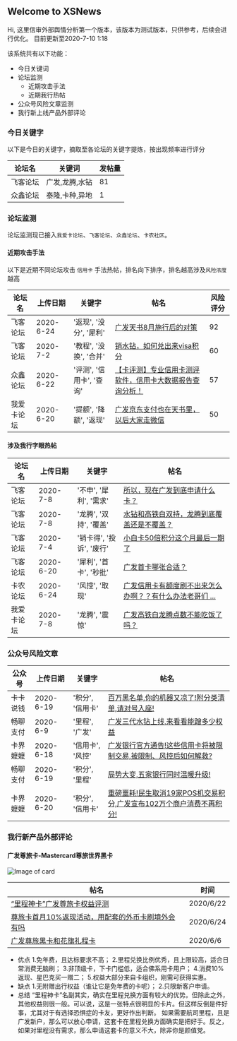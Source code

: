 ## Welcome to XSNews 

Hi, 这里信审外部舆情分析第一个版本，该版本为测试版本，只供参考，后续会进行优化。
目前更新至2020-7-10 1:18

该系统共有以下功能：

- 今日关键词
- 论坛监测
  - 近期攻击手法
  - 近期我行热帖
- 公众号风险文章监测
- 我行新上线产品外部评论
  

### 今日关键字

以下是今日的关键字，摘取至各论坛的关键字提炼，按出现频率进行评分

论坛名 | 关键词 | 发帖量
----- | ----- | -----
飞客论坛 | 广发,龙腾,水钻 | 81
众鑫论坛 | 泰隆,卡种,异地 | 1


### 论坛监测

论坛监测现已接入`我爱卡论坛`、`飞客论坛`、`众鑫论坛`、`卡农社区`。

#### 近期攻击手法

以下是近期不同论坛攻击 `信用卡` 手法热帖，排名向下排序，排名越高涉及`风险浓度`越高

论坛名 | 上传日期 | 关键字 | 帖名 | 风险评分
----- | ---- | ------ | ----- | -----
飞客论坛 | 2020-6-24 | '返现', '没分', '犀利' | [广发天书8月施行后的对策](http://www.flyertea.com/thread-3589227-1-1.html)| 92
飞客论坛 | 2020-7-2 | '教程', '没换', '合并' | [销水钻，如何兑出来visa积分](http://www.flyertea.com/thread-3596899-1-1.html) | 60
众鑫论坛 | 2020-6-22 | '评测', '信用卡', '查询' | [【卡评测】专业信用卡测评软件，信用卡大数据报告查询分析！](https://www.zhongxinwanka.com/thread-270594-1-1.html) | 57
我爱卡论坛 | 2020-6-20 | '提额', '降额', '返现' | [广发京东支付也在天书里，以后大家走微信](https://bbs.51credit.com/thread-6189885-1-1.html) | 50

#### 涉及我行字眼热帖

论坛名 | 上传日期 | 关键字 | 帖名
----- | ----- | ----- | ----- 
飞客论坛 | 2020-7-8 | '不申', '犀利', '需求' | [所以，现在广发到底申请什么卡？](http://www.flyertea.com/thread-3607143-1-1.html)
飞客论坛 | 2020-7-8 | '龙腾', '双持', '覆盖' | [水钻和高铁白双持，龙腾到底覆盖还是不覆盖？](http://www.flyertea.com/thread-3606116-1-1.html)
飞客论坛 | 2020-7-4 | '销卡得', '投诉', '废行' | [小白卡50倍积分这个月最后一期了](http://www.flyertea.com/thread-3584324-1-1.html)
飞客论坛 | 2020-6-20 | '犀利', '首卡', '秒批' | [广发首卡哪张合适？](http://www.flyertea.com/thread-3585107-1-1.html)
卡农论坛 | 2020-6-24 | '风控', '取现' | [广发信用卡有额度刷不出来怎么办啊？？有什么办法老哥们 ...](https://www.51kanong.com/xyk-3249722-1.htm) | 
我爱卡论坛 | 2020-7-8| '龙腾', '震惊'|[广发高铁白龙腾点数不能吃饭了吗？](https://bbs.51credit.com/thread-6216438-1-1.html)


### 公众号风险文章

公众号 | 上传日期 | 关键字 | 帖名
----- | ---- | ------- | ----- 
卡卡说钱 | 2020-6-19 | '积分', '信用卡' | [百万黑名单,你的机器又凉了!附分类清单,请对号入座!](https://weixin.sogou.com/link?url=dn9a_-gY295K0Rci_xozVXfdMkSQTLW6cwJThYulHEtVjXrGTiVgS-J042nCu3jAzzkQeSUGTFsMOhh-mC2gi1qXa8Fplpd90n20IKwXYi14Uh5YYyLwHW17jimbBqR_HgF_0xtQoKmaqXeZoR-P2BLRMnSSU8Dp329DCalCuc33uXQfgPGoWeRL1cp7lStKTQBF4YDJstCMOY9bANV25WSYcxzDAlVjyR_1DfsHB6h6K35GsuKzc3PsFPhHvES06uO9vZznm4vy08OLTBhW0A..&type=2&query=%E5%8D%A1%E5%8D%A1%E8%AF%B4%E9%92%B1&token=07A3AC2C2BA88394999C30979C3CFDF59AA3F3A35F07D134)
畅聊支付 | 2020-6-9 | '里程', '广发' | [广发三代水钻上线,来看看能蹭多少权益](https://weixin.sogou.com/link?url=dn9a_-gY295K0Rci_xozVXfdMkSQTLW6cwJThYulHEtVjXrGTiVgS-J042nCu3jAllAkaJh0MxkMOhh-mC2gi1qXa8Fplpd9qLkYVtMdrfRwEFqkLG2RiLHNYrj6IT3xFr_0lVsjv3bccYau1esXGZIwzYTsno1Cj8s5yqk1L7JMMB1OVe2G61T06bh7RoDqq8Nv-bl5RG_nigWvsRR97CXhxmmJdLBx6T324hFDodBmfE90W8djm_CqFXNU4UuPQjMmgiWuod-AFV_3u-a3OQ..&type=2&query=%E7%95%85%E8%81%8A%E6%94%AF%E4%BB%98&token=07A778009D1F34232C29872038D9029E2D4F734D5F07D22B)
卡界嬷嬷 | 2020-6-18 | '信用卡', '风控' | [广发银行官方通告!这些信用卡将被限制交易,被限制、风控后如何解救?](https://weixin.sogou.com/link?url=dn9a_-gY295K0Rci_xozVXfdMkSQTLW6cwJThYulHEtVjXrGTiVgS-J042nCu3jA-qjS5EQ_SkkMOhh-mC2gi1qXa8Fplpd98SseyGwo5j0B0WRtMoqLVAMLlciCM0iBXEBmGDLecTqWUQd-m4JdqPMv_BpTEFRZl43wlPYQmoHBTrgq5ceowJG-xpDJbFCT6n4wmHWHWwGrArFG1FjGWqD5dYQO23bqRlKHRl8g9WS3rTYaKP4OWwPbm1ZiIPib8gNvegLQfQICYioxHkzTmA..&type=2&query=%E5%8D%A1%E7%95%8C%E5%AC%B7%E5%AC%B7&token=07ACA87534B79F8B85802C8BAC95FB82865223D05F07D371)
畅聊支付 | 2020-6-19 | '积分', '里程' | [局势大变,五家银行同时温暖升级!](https://weixin.sogou.com/link?url=dn9a_-gY295K0Rci_xozVXfdMkSQTLW6cwJThYulHEtVjXrGTiVgS-J042nCu3jAT9SUbzLAIkcMOhh-mC2gi1qXa8Fplpd9qLkYVtMdrfRwEFqkLG2RiLHNYrj6IT3xFr_0lVsjv3bccYau1esXGewAD5eSHvl_VBVwUpRnuMEQptdHMQJWnhD1hTg7LoZcycxkntPOYVs3j8Oe7DBe-G7wWM--S6BxmjhIcJU-oPlyBp2KKLFcIE2AldZBTP6Zp7eQFq9LyYPYl_Q5RRZQjg..&type=2&query=%E7%95%85%E8%81%8A%E6%94%AF%E4%BB%98&token=07A72DAB9D1F34232C29872038D9029E2D4F734D5F07D218)
卡界嬷嬷 | 2020-6-20 | '积分', '信用卡' | [重磅噩耗!民生取消19家POS机交易积分,广发宣布102万个商户消费不再积分!](https://weixin.sogou.com/link?url=dn9a_-gY295K0Rci_xozVXfdMkSQTLW6cwJThYulHEtVjXrGTiVgS-J042nCu3jAwAAGFaT4Ui8MOhh-mC2gi1qXa8Fplpd98SseyGwo5j0B0WRtMoqLVAMLlciCM0iBXEBmGDLecTqWUQd-m4JdqNQC9oPWkP9VqFOLVts5zKbzCrSHVW1QEGFCPke1H8fjVp4s0F2v2U2mBpB1Gfe8AcX3M1UXJKSddctlldmgS0lXMXJ_m-n_NC6ubk_IbThehpz-YMw5YDS00NVofL2iDw..&type=2&query=%E5%8D%A1%E7%95%8C%E5%AC%B7%E5%AC%B7&token=07ACDB9D34B79F8B85802C8BAC95FB82865223D05F07D37F)




### 我行新产品外部评论


#### 广发尊旅卡-Mastercard尊旅世界黑卡

![Image of card](https://ptf.flyert.com/creditcard/image/creditcard/20200610113530462.png)

帖名 | 时间 
----- | -----
[“里程神卡”广发尊旅卡权益评测](http://www.flyertea.com/thread-3586809-1-1.html) | 2020/6/22
[尊旅卡首月10%返现活动，用配套的外币卡刷境外会有吗](http://www.flyertea.com/thread-3589315-1-1.html)| 2020/6/24
[广发尊旅黑卡和花旗礼程卡](http://www.flyertea.com/thread-3568095-1-1.html)| 2020/6/6 

- 优点
1.免年费，且达标要求不高；
2.里程兑换比例优秀，且上限较高，适合日常消费无脑刷；
3.非顶级卡，下卡门槛低，适合佛系用卡用户；
4.消费10%返现、星巴克买一赠二；
5.权益大部分来自卡组织，刚需可获得实惠。
- 缺点
1.无附赠出行权益（谁让它是免年费的卡呢）；
2.只限新客户申请。
- 总结
“里程神卡”名副其实，确实在里程兑换方面有较大的优势。但除此之外，其他权益则很一般。可以说，这是一张特点很明显的卡片。但这样反倒是件好事，尤其对于有选择恐惧症的卡友，更好作出判断。
如果需要航司里程，且是广发新户，那么可以放心申请，这套卡在里程兑换方面确实是把好手。反之，如果对里程没有需求，那么申请这套卡的意义不大，除非你是颜值党。
